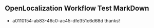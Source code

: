 ## OpenLocalization Workflow Test MarkDown
* a0110154-ab83-46c0-ac45-dfe351c6d68d 
thanks!<!--HONumber=Mar16_HO4-->
